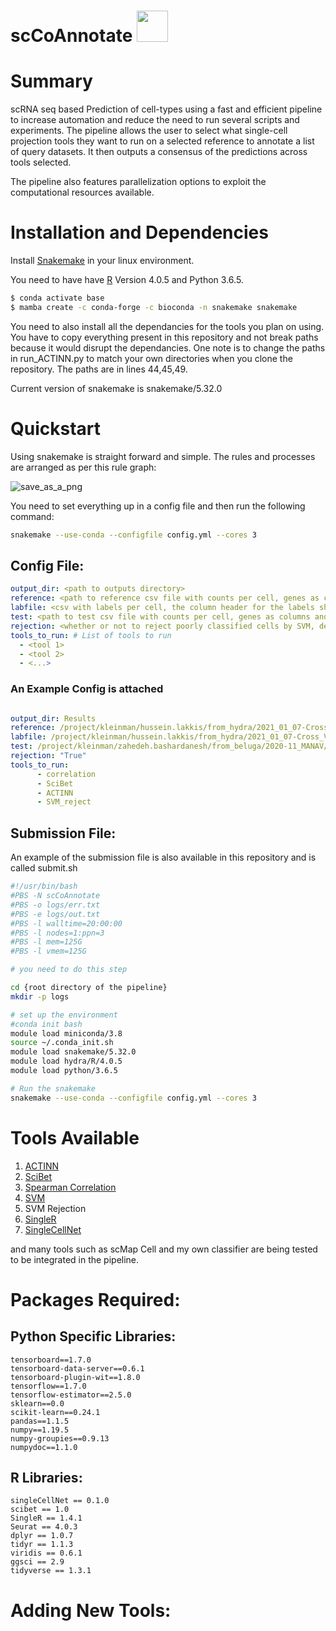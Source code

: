 # scCoAnnotate <img src ="https://user-images.githubusercontent.com/59002771/130340419-3d1eff0b-ecb2-4104-9bf4-1bb968aff433.png" width="50" height="50">

# Summary

scRNA seq based Prediction of cell-types using a fast and efficient pipeline to increase automation and reduce the need to run several scripts and experiments. The pipeline allows the user to select what single-cell projection tools they want to run on a selected reference to annotate a list of query datasets. It then outputs a consensus of the predictions across tools selected.

The pipeline also features parallelization options to exploit the computational resources available. 

# Installation and Dependencies

Install [Snakemake](https://snakemake.readthedocs.io/en/stable/) in your linux environment.

You need to have have [R](https://www.r-project.org/) Version 4.0.5 and Python 3.6.5.

```bash
$ conda activate base
$ mamba create -c conda-forge -c bioconda -n snakemake snakemake
```



You need to also install all the dependancies for the tools you plan on using. You have to copy everything present in this repository and not break paths because it would disrupt the dependancies. One note is to change the paths in run_ACTINN.py to match your own directories when you clone the repository. The paths are in lines 44,45,49.



Current version of snakemake is snakemake/5.32.0

# Quickstart

Using snakemake is straight forward and simple. The rules and processes are arranged as per this rule graph:


![save_as_a_png](https://user-images.githubusercontent.com/59002771/178054140-e7129733-6a8f-4819-8162-c29b3954d303.png)




You need to set everything up in a config file and then run the following command:

```bash
snakemake --use-conda --configfile config.yml --cores 3
```

##  Config File:
```yaml 
output_dir: <path to outputs directory>
reference: <path to reference csv file with counts per cell, genes as columns and cells as rows>
labfile: <csv with labels per cell, the column header for the labels should be "label">
test: <path to test csv file with counts per cell, genes as columns and cells as rows>
rejection: <whether or not to reject poorly classified cells by SVM, default is True>
tools_to_run: # List of tools to run
  - <tool 1>
  - <tool 2>
  - <...>
```

### An Example Config is attached 

```yaml 

output_dir: Results
reference: /project/kleinman/hussein.lakkis/from_hydra/2021_01_07-Cross_Validation_and_Benchmark/2021_04_05-SVM_and_SVMrej/data/scRNAseq_Benchmark_datasets/Joint_Mouse/joint_mouse.training.csv
labfile: /project/kleinman/hussein.lakkis/from_hydra/2021_01_07-Cross_Validation_and_Benchmark/2021_04_05-SVM_and_SVMrej/data/scRNAseq_Benchmark_datasets/Joint_Mouse/full_labels.csv
test: /project/kleinman/zahedeh.bashardanesh/from_beluga/2020-11_MANAV/data/S-10068_28741/expr.csv
rejection: "True"
tools_to_run:
      - correlation
      - SciBet
      - ACTINN
      - SVM_reject
```

## Submission File:

An example of the submission file is also available in this repository and is called submit.sh

``` bash 
#!/usr/bin/bash
#PBS -N scCoAnnotate
#PBS -o logs/err.txt
#PBS -e logs/out.txt
#PBS -l walltime=20:00:00
#PBS -l nodes=1:ppn=3
#PBS -l mem=125G
#PBS -l vmem=125G

# you need to do this step 

cd {root directory of the pipeline}
mkdir -p logs

# set up the environment
#conda init bash
module load miniconda/3.8
source ~/.conda_init.sh
module load snakemake/5.32.0
module load hydra/R/4.0.5
module load python/3.6.5

# Run the snakemake
snakemake --use-conda --configfile config.yml --cores 3
```

# Tools Available

1. [ACTINN](https://github.com/mafeiyang/ACTINN)
2. [SciBet](https://github.com/PaulingLiu/scibet)
4. [Spearman Correlation](https://statistics.laerd.com/statistical-guides/spearmans-rank-order-correlation-statistical-guide.php)
5. [SVM](https://scikit-learn.org/stable/modules/svm.html)
6. SVM Rejection
7. [SingleR](https://bioconductor.org/packages/release/bioc/html/SingleR.html)
8. [SingleCellNet](https://github.com/pcahan1/singleCellNet)

and many tools such as scMap Cell and my own classifier are being tested to be integrated in the pipeline.



# Packages Required:

## Python Specific Libraries:

```
tensorboard==1.7.0
tensorboard-data-server==0.6.1
tensorboard-plugin-wit==1.8.0
tensorflow==1.7.0
tensorflow-estimator==2.5.0
sklearn==0.0
scikit-learn==0.24.1
pandas==1.1.5
numpy==1.19.5
numpy-groupies==0.9.13
numpydoc==1.1.0
```

## R Libraries:

```
singleCellNet == 0.1.0
scibet == 1.0
SingleR == 1.4.1
Seurat == 4.0.3
dplyr == 1.0.7
tidyr == 1.1.3
viridis == 0.6.1
ggsci == 2.9
tidyverse == 1.3.1
```
# Adding New Tools:
